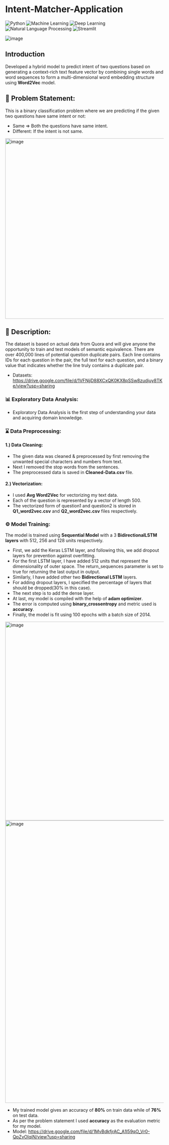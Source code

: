 # Intent-Matcher-Application
![Python](https://img.shields.io/badge/Python-3.9-blueviolet)
![Machine Learning](https://img.shields.io/badge/-Machine%20Learning-blue)
![Deep Learning](https://img.shields.io/badge/Deep%20Learning-LSTM-lightgrey)
![Natural Language Processing](https://img.shields.io/badge/-NLP-yellow)
![Streamlit](https://img.shields.io/badge/Framework-Streamlit-red)

![image](https://user-images.githubusercontent.com/81012989/169656678-d27b878a-3133-473f-9919-f242bd8bb8e1.png)

## Introduction
Developed a hybrid model to predict intent of two questions based on generating a context-rich text feature vector by combining single words and word sequences to form a multi-dimensional word embedding structure using **Word2Vec** model.

## 🧭 Problem Statement: 
This is a binary classification problem where we are predicting if the given two questions have same intent or not:
* Same => Both the questions have same intent.
* Different: If the intent is not same.
<img width="572" alt="image" src="https://user-images.githubusercontent.com/81012989/169664213-423764e0-c52f-402e-919f-7abde7d7b541.png">

## 🧾 Description: 
The dataset is based on actual data from Quora and will give anyone the opportunity to train and test models of semantic equivalence. There are over 400,000 lines of potential question duplicate pairs. Each line contains IDs for each question in the pair, the full text for each question, and a binary value that indicates whether the line truly contains a duplicate pair.
* Datasets: https://drive.google.com/file/d/1VFNjjD88XCxQK0KX8pSSw8zudjuy8TKe/view?usp=sharing

### :bar_chart: Exploratory Data Analysis:
* Exploratory Data Analysis is the first step of understanding your data and acquiring domain knowledge. 

### :hourglass: Data Preprocessing:
#### 1.) Data Cleaning:
* The given data was cleaned & preprocessed by first removing the unwanted special characters and numbers from text.
* Next I removed the stop words from the sentences.
* The preprocessed data is saved in **Cleaned-Data.csv** file.

#### 2.) Vectorization:
* I used **Avg Word2Vec** for vectorizing my text data.
* Each of the question is represented by a vector of length 500.
* The vectorized form of question1 and question2 is stored in **Q1_word2vec.csv** and **Q2_word2vec.csv** files respectively.

### ⚙ Model Training:
The model is trained using **Sequential Model** with a 3 **BidirectionalLSTM layers** with 512, 256 and 128 units respectively.
* First, we add the Keras LSTM layer, and following this, we add dropout layers for prevention against overfitting.
* For the first LSTM layer, I have added 512 units that represent the dimensionality of outer space. The return_sequences parameter is set to true for returning the last output in output. 
* Similarly, I have added other two **Bidirectional LSTM** layers.
* For adding dropout layers, I specified the percentage of layers that should be dropped(30% in this case). 
* The next step is to add the dense layer. 
* At last, my model is compiled with the help of **adam optimizer**. 
* The error is computed using **binary_crossentropy** and metric used is **accuracy**.
* Finally, the model is fit using 100 epochs with a batch size of 2014.

<img width="630" alt="image" src="https://user-images.githubusercontent.com/81012989/169664655-b9f64d52-5d4c-4b88-aee5-42e59b6423af.png">
<img width="895" alt="image" src="https://user-images.githubusercontent.com/81012989/169664725-333863fe-d3d4-4946-bc0e-dd32b455f717.png">

* My trained model gives an accuracy of **80%** on train data while of **76%** on test data.
* As per the problem statement I used **accuracy** as the evaluation metric for my model.
* Model: https://drive.google.com/file/d/1MvBdkfjrAC_A1I59qO_Vr0-QpZvOIqiN/view?usp=sharing

